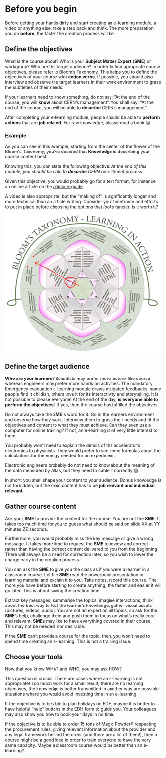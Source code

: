 # Before you begin

Before getting your hands dirty and start creating an e-learning module, a video or anything else, take a step back and think. The more preparation you do **before**, the faster the creation process will be.

## Define the objectives

What is the course about? Who is your **Subject Matter Expert** (**SME**) or workgroup? Who are the target audience? In order to find apropriate course objectives, please refer to [Bloom’s Taxonomy](https://www.bloomstaxonomy.net/). This helps you to define the objectives of your course with **action verbs**. If possible, you should also interview and observe the target learners in their work environment to grasp the subtleties of their needs.

If your learners need to know something, do not say: ”At the end of the course, you will **know** about CERN’s management”. You shall say: “At the end of the course, you will be able to **describe** CERN’s management”.

After completing your e-learning module, people should be able to **perform actions** that are **job related**. For raw knowledge, please read a book :wink:.

### Example

As you can see in this example, starting from the center of the flower of the Bloom's Taxonomy, you've decided that **Knowledge** is describing your course content best.

Knowing this, you can state the following objective: *At the end of this module, you should be able to **describe** CERN recruitment process.*

Given this objective, you would probably go for a text format, for instance an online article on the [admin e-guide](https://admin-eguide.web.cern.ch).

A video is also appropriate, but the "making of" is significantly longer and more technical than an article writing. Consider your timeframe and efforts to put in place before choosing the options that *looks* fancier. Is it worth it?

![Blooms Taxonomy Knowledge](./../img/blooms/blooms1.png)

## Define the target audience

**Who are your learners**? Scientists may prefer more lecture-like course whereas engineers may prefer more hands on activities. The mandatory Emergency evacuation e-learning module draws mitigated feedbacks: some people find it childish, others love it for its interactivity and storytelling. It is not possible to please everyone! At the end of the day, **is everyone able to perform the objectives**? If yes, then the course has fulfilled the objectives.

Do not always take the **SME**'s word for it. Go in the learners environment and observe how they work. Interview them to grasp their needs and fit the objectives and content to what they must achieve. Can they even use a computer for online training? If not, an e-learning is of very little interest to them.

You probably won’t need to explain the details of the accelerator’s electronics to physicists. They would prefer to see some formulas about the calculations for the energy needed for an experiment.

Electronic engineers probably do not need to know about the meaning of the data measured by Atlas, but they need to cable it correctly :scream:.

In short: you shall shape your content to your audience. Bonus knowledge is not forbidden, but the main content has to be **job relevant and individual relevant**.

## Gather course content

Ask your **SME** to provide the content for the course. You are not the **SME**. It takes too much time for you to guess what should be said on slide XX at YY minutes ZZ seconds.

Furthermore, you would probably miss the key message or give a wrong message. It takes more time to request the **SME** to review and correct rather than having the correct content delivered to you from the beginning. There will always be a need for correction later, so you wish to lower the charge early in the creation process.

You can ask the **SME** to give you the class as if you were a learner in a classroom course. Let the **SME** read the powerpoint presentation or learning material and explain it to you. Take notes, record this course. The more you have before starting to create anything, the faster and easier it will go later. This is about saving the creation time.

Extract key messages, summarise the topics, imagine interactions, think about the best way to test the learner’s knowledge, gather visual assets (pictures, videos, audio). You are not an expert on all topics, so ask for the **SME**’s help, challenge them and push them to focus on what’s really core and relevant. **SME**s may like to have everything covered in their course. This may not be needed, nor desirable.

If the **SME** can’t provide a course for the topic, then, you won’t need to spend time creating an e-learning. This is not a training issue.

## Choose your tools

Now that you know WHAT and WHO, you may ask HOW?

This question is crucial. There are cases where an e-learning is not appropriate! Too much work for a small result, there are no learning objectives, the knowledge is better transmitted in another way are possible situations where you would avoid investing time in an e-learning.

If the objective is to be able to plan holidays on EDH, maybe it is better to have helpful “help” buttons in the EDH form to guide you. Your colleagues may also show you how to book your days in no time.

If the objective is to be able to order 15 tons of Magic Powder® respecting the procurement rules, giving relevant information about the provider and any legal framework behind the order (and there are a lot of them!), then a course might be a good idea in order to train everyone to have the very same capacity. Maybe a classroom course would be better than an e-learning?
